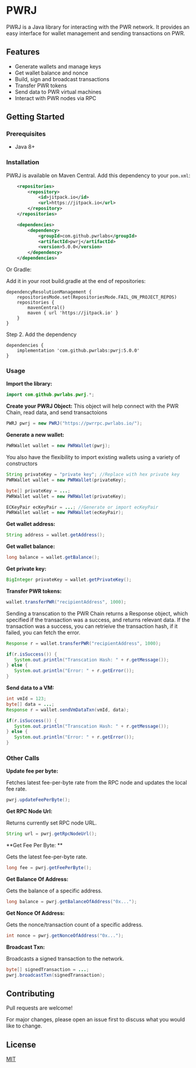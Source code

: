 # PWRJ

PWRJ is a Java library for interacting with the PWR network. It provides an easy interface for wallet management and sending transactions on PWR.

## Features

- Generate wallets and manage keys 
- Get wallet balance and nonce
- Build, sign and broadcast transactions
- Transfer PWR tokens
- Send data to PWR virtual machines
- Interact with PWR nodes via RPC

## Getting Started

### Prerequisites

- Java 8+

### Installation

PWRJ is available on Maven Central. Add this dependency to your `pom.xml`:

```xml
    <repositories>
        <repository>
            <id>jitpack.io</id>
            <url>https://jitpack.io</url>
        </repository>
    </repositories>

    <dependencies>
        <dependency>
            <groupId>com.github.pwrlabs</groupId>
            <artifactId>pwrj</artifactId>
            <version>5.0.0</version>
        </dependency>
    </dependencies>
```

Or Gradle:

Add it in your root build.gradle at the end of repositories:

	dependencyResolutionManagement {
		repositoriesMode.set(RepositoriesMode.FAIL_ON_PROJECT_REPOS)
		repositories {
			mavenCentral()
			maven { url 'https://jitpack.io' }
		}
	}
Step 2. Add the dependency

	dependencies {
		implementation 'com.github.pwrlabs:pwrj:5.0.0'
	}

### Usage

**Import the library:**
```java 
import com.github.pwrlabs.pwrj.*;
```

**Create your PWRJ Object:**
This object will help connect with the PWR Chain, read data, and send transactoions
```java
PWRJ pwrj = new PWRJ("https://pwrrpc.pwrlabs.io/");
```

**Generate a new wallet:** 
```java
PWRWallet wallet = new PWRWallet(pwrj); 
```

You also have the flexibility to import existing wallets using a variety of constructors
```java
String privateKey = "private key"; //Replace with hex private key
PWRWallet wallet = new PWRWallet(privateKey); 
```
```java
byte[] privateKey = ...; 
PWRWallet wallet = new PWRWallet(privateKey); 
```
```java
ECKeyPair ecKeyPair = ...; //Generate or import ecKeyPair 
PWRWallet wallet = new PWRWallet(ecKeyPair); 
```

**Get wallet address:**
```java
String address = wallet.getAddress();
```

**Get wallet balance:**
```java
long balance = wallet.getBalance();
```

**Get private key:**
```java
BigInteger privateKey = wallet.getPrivateKey();
```

**Transfer PWR tokens:**
```java
wallet.transferPWR("recipientAddress", 1000); 
```

Sending a transcation to the PWR Chain returns a Response object, which specified if the transaction was a success, and returns relevant data.
If the transaction was a success, you can retrieive the transaction hash, if it failed, you can fetch the error.

```java
Response r = wallet.transferPWR("recipientAddress", 1000); 

if(r.isSuccess()) {
   System.out.println("Transcation Hash: " + r.getMessage());
} else {
   System.out.println("Error: " + r.getError());
}
```

**Send data to a VM:**
```java
int vmId = 123;
byte[] data = ...;
Response r = wallet.sendVmDataTxn(vmId, data);

if(r.isSuccess()) {
   System.out.println("Transcation Hash: " + r.getMessage());
} else {
   System.out.println("Error: " + r.getError());
}
```
### Other Calls

**Update fee per byte:**

Fetches latest fee-per-byte rate from the RPC node and updates the local fee rate.

```java
pwrj.updateFeePerByte();
``` 

**Get RPC Node Url:**

Returns currently set RPC node URL.

```java
String url = pwrj.getRpcNodeUrl();
```

**Get Fee Per Byte: **

Gets the latest fee-per-byte rate.

```java
long fee = pwrj.getFeePerByte();
```

**Get Balance Of Address:**

Gets the balance of a specific address.

```java
long balance = pwrj.getBalanceOfAddress("0x...");
```

**Get Nonce Of Address:**

Gets the nonce/transaction count of a specific address.

```java
int nonce = pwrj.getNonceOfAddress("0x..."); 
```

**Broadcast Txn:**

Broadcasts a signed transaction to the network.

```java
byte[] signedTransaction = ...;
pwrj.broadcastTxn(signedTransaction);
```

## Contributing

Pull requests are welcome! 

For major changes, please open an issue first to discuss what you would like to change.

## License

[MIT](https://choosealicense.com/licenses/mit/)
